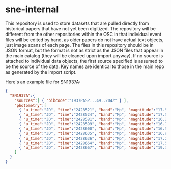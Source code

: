 # sne-internal

This repository is used to store datasets that are pulled directly from historical papers that have not yet been digitized. The repository will be different from the other repositories within the OSC in that individual event files will be edited by hand, as older papers do not have actual text objects, just image scans of each page. The files in this repository should be in JSON format, but the format is not as strict as the JSON files that appear in the main catalog (they will be cleaned upon import anyway). If no source is attached to individual data objects, the first source specified is assumed to be the source of the data. Key names are identical to those in the main repo as generated by the import script.

Here's an example file for SN1937A:

```JSON
{
  "SN1937A":{
    "sources":[ { "bibcode":"1937PASP...49..204Z" } ],
    "photometry":[
      { "u_time":"JD", "time":"2428521", "band":"Mp", "magnitude":"17.5", "instrument":"18-inch Schmidt", "upperlimit":true },
      { "u_time":"JD", "time":"2428524", "band":"Mp", "magnitude":"17.5", "instrument":"18-inch Schmidt", "upperlimit":true },
      { "u_time":"JD", "time":"2428581", "band":"Mp", "magnitude":"16.2", "instrument":"18-inch Schmidt" },
      { "u_time":"JD", "time":"2428599", "band":"Mp", "magnitude":"16.7", "instrument":"18-inch Schmidt" },
      { "u_time":"JD", "time":"2428600", "band":"Mp", "magnitude":"16.5", "instrument":"18-inch Schmidt" },
      { "u_time":"JD", "time":"2428635", "band":"Mp", "magnitude":"16.9", "instrument":"18-inch Schmidt" },
      { "u_time":"JD", "time":"2428636", "band":"Mp", "magnitude":"17.2", "instrument":"18-inch Schmidt" },
      { "u_time":"JD", "time":"2428664", "band":"Mp", "magnitude":"17.5", "instrument":"18-inch Schmidt", "upperlimit":true },
      { "u_time":"JD", "time":"2428667", "band":"Mp", "magnitude":"19.3", "instrument":"60-inch" }
    ]
  }
}
